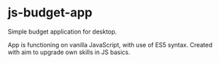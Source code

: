 # js-budget-app
Simple budget application for desktop.

App is functioning on vanilla JavaScript, with use of ES5 syntax.
Created with aim to upgrade own skills in JS basics.
